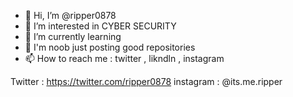- 👋 Hi, I’m @ripper0878
- 👀 I’m interested in CYBER SECURITY
- 🌱 I’m currently learning 
- 💞️ I'm noob just posting good repositories
- 📫 How to reach me : twitter , likndln , instagram 

Twitter : https://twitter.com/ripper0878
instagram : @its.me.ripper

<!---
ripper0878/ripper0878 is a ✨ special ✨ repository because its `README.md` (this file) appears on your GitHub profile.
You can click the Preview link to take a look at your changes.
--->
